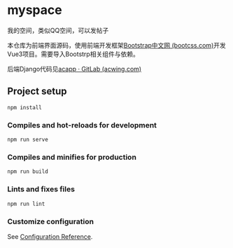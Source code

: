 # myspace

我的空间，类似QQ空间，可以发帖子

本仓库为前端界面源码，使用前端开发框架[Bootstrap中文网 (bootcss.com)](https://www.bootcss.com/)开发Vue3项目。需要导入Bootstrp相关组件与依赖。

后端Django代码见[acapp · GitLab (acwing.com)](https://git.acwing.com/yxc/acapp/-/tree/812240ff5564a780c9764ddfd69e4bed26e18400)

## Project setup
```
npm install
```

### Compiles and hot-reloads for development
```
npm run serve
```

### Compiles and minifies for production
```
npm run build
```

### Lints and fixes files
```
npm run lint
```

### Customize configuration
See [Configuration Reference](https://cli.vuejs.org/config/).
